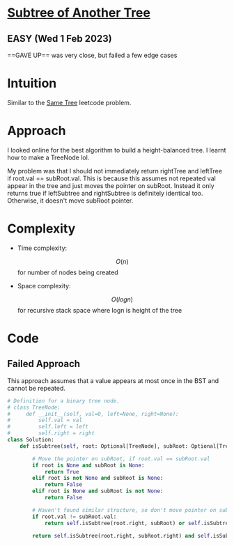 # [Subtree of Another Tree](https://leetcode.com/problems/subtree-of-another-tree/)

## EASY (Wed 1 Feb 2023)

==GAVE UP== was very close, but failed a few edge cases

# Intuition

<!-- Describe your first thoughts on how to solve this problem. -->

Similar to the [Same Tree](https://leetcode.com/problems/same-tree/) leetcode problem.

# Approach

<!-- Describe your approach to solving the problem. -->

I looked online for the best algorithm to build a height-balanced tree. I learnt how to make a TreeNode lol.

My problem was that I should not immediately return rightTree and leftTree if root.val == subRoot.val. This is because this assumes not repeated val appear in the tree and just moves the pointer on subRoot. Instead it only returns true if leftSubtree and rightSubtree is definitely identical too. Otherwise, it doesn't move subRoot pointer.

# Complexity

- Time complexity:
  <!-- Add your time complexity here, e.g. $$O(n)$$ -->

  $$O(n)$$
  for number of nodes being created

- Space complexity:
  <!-- Add your space complexity here, e.g. $$O(n)$$ -->
  $$O(logn)$$
  for recursive stack space where logn is height of the tree

# Code

## Failed Approach

This approach assumes that a value appears at most once in the BST and cannot be repeated.

```py
# Definition for a binary tree node.
# class TreeNode:
#     def __init__(self, val=0, left=None, right=None):
#         self.val = val
#         self.left = left
#         self.right = right
class Solution:
    def isSubtree(self, root: Optional[TreeNode], subRoot: Optional[TreeNode]) -> bool:

        # Move the pointer on subRoot, if root.val == subRoot.val
        if root is None and subRoot is None:
            return True
        elif root is not None and subRoot is None:
            return False
        elif root is None and subRoot is not None:
            return False

        # Haven't found similar structure, so don't move pointer on subRoot
        if root.val != subRoot.val:
            return self.isSubtree(root.right, subRoot) or self.isSubtree(root.left, subRoot)

        return self.isSubtree(root.right, subRoot.right) and self.isSubtree(root.left, subRoot.left)
```

